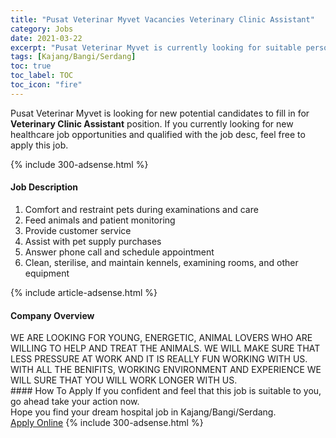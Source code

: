 ```yaml
---
title: "Pusat Veterinar Myvet Vacancies Veterinary Clinic Assistant" 
category: Jobs 
date: 2021-03-22 
excerpt: "Pusat Veterinar Myvet is currently looking for suitable person to fill in the Veterinary Clinic Assistant which positioned at Kajang/Bangi/Serdang" 
tags: [Kajang/Bangi/Serdang] 
toc: true 
toc_label: TOC 
toc_icon: "fire" 
--- 
```


<p>Pusat Veterinar Myvet is looking for new potential candidates to fill in for <b>Veterinary Clinic Assistant</b> position. If you currently looking for new healthcare job opportunities and qualified with the job desc, feel free to apply this job.
</p>{% include 300-adsense.html %} 
<div><div><h4>Job Description</h4></div><div><div><span><div><ol><li>Comfort and restraint pets during examinations and care</li><li>Feed animals and patient monitoring</li><li>Provide customer service</li><li>Assist with pet supply purchases</li><li>Answer phone call and schedule appointment</li><li>Clean, sterilise, and maintain kennels, examining rooms, and other equipment</li></ol></div></span></div></div></div> 
{% include article-adsense.html %} 
<div><div><h4>Company Overview</h4></div><div><div><span><div><div>WE ARE LOOKING FOR YOUNG, ENERGETIC, ANIMAL LOVERS WHO ARE WILLING TO HELP AND TREAT THE ANIMALS. WE WILL MAKE SURE THAT LESS PRESSURE AT WORK AND IT IS REALLY FUN WORKING WITH US. WITH ALL THE BENIFITS, WORKING ENVIRONMENT AND EXPERIENCE WE WILL SURE THAT YOU WILL WORK LONGER WITH US.</div></div></span></div></div></div> 
#### How To Apply 
If you confident and feel that this job is suitable to you, go ahead take your action now. <br/> 
Hope you find your dream hospital job in Kajang/Bangi/Serdang. <br/> 
<a href="https://www.jobstreet.com.my/en/job/veterinary-clinic-assistant-4513225?jobId=jobstreet-my-job-4513225" class="btn btn--warning" target="_blank" rel="nofollow noopenner">Apply Online</a> 
{% include 300-adsense.html %} 